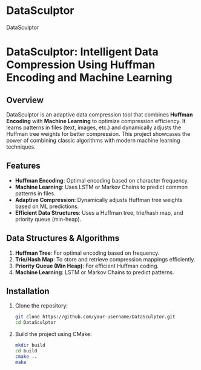 # DataSculptor
DataSculptor

# DataSculptor: Intelligent Data Compression Using Huffman Encoding and Machine Learning

## Overview
DataSculptor is an adaptive data compression tool that combines **Huffman Encoding** with **Machine Learning** to optimize compression efficiency. It learns patterns in files (text, images, etc.) and dynamically adjusts the Huffman tree weights for better compression. This project showcases the power of combining classic algorithms with modern machine learning techniques.

## Features
- **Huffman Encoding**: Optimal encoding based on character frequency.
- **Machine Learning**: Uses LSTM or Markov Chains to predict common patterns in files.
- **Adaptive Compression**: Dynamically adjusts Huffman tree weights based on ML predictions.
- **Efficient Data Structures**: Uses a Huffman tree, trie/hash map, and priority queue (min-heap).

## Data Structures & Algorithms
1. **Huffman Tree**: For optimal encoding based on frequency.
2. **Trie/Hash Map**: To store and retrieve compression mappings efficiently.
3. **Priority Queue (Min Heap)**: For efficient Huffman coding.
4. **Machine Learning**: LSTM or Markov Chains to predict patterns.

## Installation
1. Clone the repository:
   ```bash
   git clone https://github.com/your-username/DataSculptor.git
   cd DataSculptor

2. Build the project using CMake:
   ```bash
   mkdir build
   cd build
   cmake ..
   make
